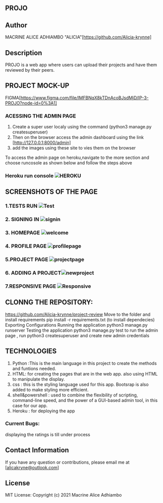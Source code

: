 ## PROJO

## Author
MACRINE ALICE ADHIAMBO "ALICIA"[https://github.com/Alicia-krynne]

## Description
PROJO is a web app where users can  upload their projects and have them reviewed  by their peers. 

## PROJECT MOCK-UP
FIGMA[https://www.figma.com/file/lMFBNqX8kTDnAcoBJsdMjD/IP-3-PROJO?node-id=0%3A1]

### ACESSING THE  ADMIN PAGE 
1. Create a super user localy using the command (python3 manage.py createsuperuser)
2. Then on the browser access the admin dashboard using the link [http://127.0.0.1:8000/admin]
3. add the  images using these site to  vies them on the browser

To access the admin page on heroku,navigate to the more section and choose runcosole as shown below and follow the steps above

### Heroku run console ![HEROKU](./static/pics/heroku.png)

## SCREENSHOTS  OF THE PAGE 
### 1.TESTS RUN ![Test ](https://user-images.githubusercontent.com/78471467/120720981-ad546700-c4d5-11eb-9aad-111711ec336a.png)

### 2.  SIGNING IN ![signin](https://user-images.githubusercontent.com/78471467/120721075-cfe68000-c4d5-11eb-87ca-9461a137ccc1.png)

### 3. HOMEPAGE ![welcome](./static/pics/welcome.png)

### 4. PROFILE PAGE ![profilepage](./static/pics/profile.png)

### 5.PROJECT PAGE  ![projectpage](./static/pics/projects.png)

### 6. ADDING A PROJECT![newproject](./static/pics/newproject.png)

### 7.RESPONSIVE PAGE  ![Responsive](./static/pics/responsive.png)



## CLONNG THE  REPOSITORY:
https://github.com/Alicia-krynne/project-review
Move to the folder and install requirements
pip install -r requirements.txt (to  install dependecies)
Exporting Configurations
Running the application
python3 manage.py runserver
Testing the application
python3 manage.py test
to  run  the  admin page , run python3 createsuperuser and  create new  admin  credentials

## TECHNOLOGIES
1. Python :This is the main language in this project to create the methods and funtions needed. 
2. HTML: for creating the pages that are in the web app. also using HTML to manipulate the display. 
3. css : this is the styling language used for this app. Bootsrap is also added to make styling more efficient. 
4. shell&powershell : used to combine the flexibility of scripting, command-line speed, and the power of a GUI-based admin tool, in this case for our app.
5. Heroku :  for deploying the  app 

### Current Bugs:
displaying the  ratings is  till under process

## Contact Information
If you have any question or contributions, please email me at [alicakryne@outlook.com]

## License
MIT License:
Copyright (c) 2021 Macrine Alice Adhiambo

